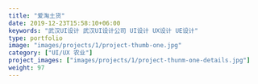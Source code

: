 ```yaml
---
title: "爱淘土货"
date: 2019-12-23T15:58:10+06:00
keywords: "武汉UI设计 武汉UI设计公司 UI设计 UX设计 UE设计"
type: portfolio
image: "images/projects/1/project-thumb-one.jpg"
category: ["UI/UX 农业"]
project_images: ["images/projects/1/project-thunm-one-details.jpg"]
weight: 97
---
```

